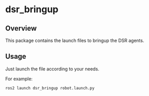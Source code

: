 # dsr_bringup

## Overview

This package contains the launch files to bringup the DSR agents.

## Usage

Just launch the file according to your needs.

For example:

	ros2 launch dsr_bringup robot.launch.py

